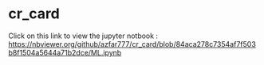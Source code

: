 # cr_card
Click on this link to view the jupyter notbook : https://nbviewer.org/github/azfar777/cr_card/blob/84aca278c7354af7f503b8f1504a5644a71b2dce/ML.ipynb
